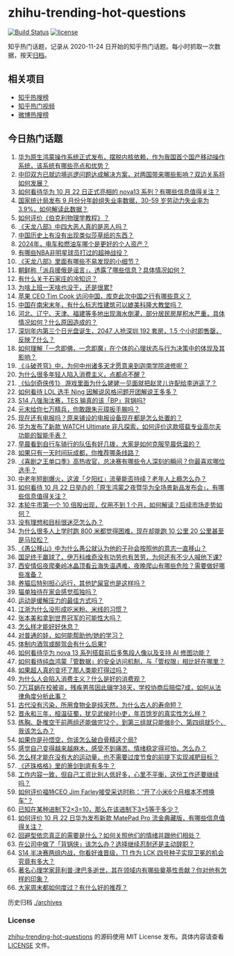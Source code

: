 # zhihu-trending-hot-questions

[![Build Status](https://github.com/justjavac/zhihu-trending-hot-questions/workflows/ci/badge.svg?branch=master)](https://github.com/justjavac/zhihu-trending-hot-questions/actions)
[![license](https://img.shields.io/github/license/justjavac/zhihu-trending-hot-questions)](https://github.com/justjavac/zhihu-trending-hot-questions/blob/master/LICENSE)

知乎热门话题，记录从 2020-11-24
日开始的知乎热门话题。每小时抓取一次数据，按天[归档](./archives)。

## 相关项目

- [知乎热搜榜](https://github.com/justjavac/zhihu-trending-top-search)
- [知乎热门视频](https://github.com/justjavac/zhihu-trending-hot-video)
- [微博热搜榜](https://github.com/justjavac/weibo-trending-hot-search)

## 今日热门话题

<!-- BEGIN -->
<!-- 最后更新时间 Wed Oct 23 2024 09:24:36 GMT+0800 (China Standard Time) -->

1. [华为原生鸿蒙操作系统正式发布，摆脱内核依赖，作为我国首个国产移动操作系统，该系统有哪些亮点和优势？](https://www.zhihu.com/question/1722700393)
1. [中印双方已就边境巡逻问题达成解决方案，对两国带来哪些影响？双边关系将如何发展？](https://www.zhihu.com/question/1689801463)
1. [如何看待华为 10 月 22 日正式亮相的 nova13 系列？有哪些信息值得关注？](https://www.zhihu.com/question/1723717320)
1. [国家统计局发布 9 月份分年龄组失业率数据，30-59 岁劳动力失业率为 3.9%，如何解读此数据？](https://www.zhihu.com/question/1670801180)
1. [如何评价《伯克利物理学教程》？](https://www.zhihu.com/question/24412818)
1. [《天龙八部》中四大恶人真的是恶人吗？](https://www.zhihu.com/question/1226064278)
1. [中国历史上有没有出现类似莎草纸的东西？](https://www.zhihu.com/question/1554029919)
1. [2024年，电车和燃油车哪个是更好的个人资产？](https://www.zhihu.com/question/1687121279)
1. [有哪些NBA非明星球员打过的超神战役？](https://www.zhihu.com/question/345196194)
1. [《天龙八部》里面有哪些不易发现的小细节？](https://www.zhihu.com/question/466652895)
1. [朝鲜称「派兵援俄是谣言」，透露了哪些信息？具体情况如何？](https://www.zhihu.com/question/1686269453)
1. [有什么关于石家庄的冷知识？](https://www.zhihu.com/question/54174810)
1. [为啥上班一天啥也没干，还是很累?](https://www.zhihu.com/question/666866493)
1. [苹果 CEO Tim Cook 访问中国，库克此次中国之行有哪些意义？](https://www.zhihu.com/question/1619840753)
1. [中国在南宋末年，有什么标志性建筑可以媲美科隆大教堂吗？](https://www.zhihu.com/question/705270532)
1. [河北、辽宁、天津、福建等多地出现海水倒灌，部分居民房屋积水严重，具体情况如何？什么原因造成的？](https://www.zhihu.com/question/1569066426)
1. [深圳年内第三个日光盘诞生，2047 人抢深圳 192 套房，1.5 个小时即售罄，反映了什么？](https://www.zhihu.com/question/1452647258)
1. [如何理解「一念即佛，一念即魔」在个体的心理状态与行为决策中的体现及其影响？](https://www.zhihu.com/question/1269391418)
1. [《斗破苍穹》中，为何中州诸多天才愿意来到迦南学院进修呢？](https://www.zhihu.com/question/551587042)
1. [为什么很多年轻人陷入消费主义，点都点不醒？](https://www.zhihu.com/question/452579557)
1. [《仙剑奇侠传1》 游戏里面为什么姥姥一见面就把赵灵儿许配给李逍遥了？](https://www.zhihu.com/question/291387541)
1. [如何看待 LOL 选手 Ning 因解说风格问题开团解说王多多？](https://www.zhihu.com/question/1582626559)
1. [S14 八强淘汰赛，TES 输真的该「BP」背锅吗?](https://www.zhihu.com/question/1656754823)
1. [元末给你七万精兵，你敢跟朱元璋扳手腕吗？](https://www.zhihu.com/question/962379166)
1. [现在还有电报吗？原来铺设的电报设备现在都是怎么处置的？](https://www.zhihu.com/question/21869804)
1. [华为发布了新款 WATCH Ultimate 非凡探索，如何评价这款搭载专业高尔夫功能的智能手表？](https://www.zhihu.com/question/1668328910)
1. [早晨看到自行车骑行的队伍有好几拨，大家是如何克服早晨低温的？](https://www.zhihu.com/question/668026785)
1. [如果只有一天时间玩成都，你推荐哪条线路？](https://www.zhihu.com/question/613848311)
1. [《喜剧之王单口季》高热收官，总决赛有哪些令人深刻的瞬间？你最喜欢哪位选手？](https://www.zhihu.com/question/1552296089)
1. [中老年短剧爆火，这波「夕阳红」流量能否持续？老年人上瘾怎么办？](https://www.zhihu.com/question/1064427133)
1. [如何看待 10 月 22 日举办的「原生鸿蒙之夜暨华为全场景新品发布会」，有哪些信息值得关注？](https://www.zhihu.com/question/1719725295)
1. [本轮牛市第一个 10 倍股出现，仅用不到 1 个月，如何解读？后续市场走势如何？](https://www.zhihu.com/question/1655581025)
1. [没有理想和目标很迷茫怎么办？](https://www.zhihu.com/question/665649364)
1. [为什么很多人上学时跑 800 米都觉得困难，现在却能跑 10 公里 20 公里甚至是马拉松​？](https://www.zhihu.com/question/665793098)
1. [《愚公移山》中为什么愚公就认为他的子孙会按照他的意志一直移山？](https://www.zhihu.com/question/375947732)
1. [国足终于赢球了，伊万科维奇没有功劳也有苦劳，为何还有不少人喊他下课?](https://www.zhihu.com/question/981408575)
1. [西安情侣夜爬秦岭冰晶顶看云海失温遇难，夜晚爬山有哪些危险？需要做好哪些准备？](https://www.zhihu.com/question/1572793145)
1. [养猫后特别担心远行，其他铲屎官也是这样吗？](https://www.zhihu.com/question/983420184)
1. [猫单独待在家会感觉孤独吗？](https://www.zhihu.com/question/1503611840)
1. [运动是缓解压力的最佳方式吗？](https://www.zhihu.com/question/1039657409)
1. [江浙为什么没形成吃米粉、米线的习惯？](https://www.zhihu.com/question/315015273)
1. [张本美和拿到世界冠军的可能性大吗？](https://www.zhihu.com/question/664800272)
1. [怎么样才能好好休息？](https://www.zhihu.com/question/1323438006)
1. [对普通的娃，如何能帮助他/她的学习？](https://www.zhihu.com/question/1623727935)
1. [体制内酒驾或醉驾会有什么后果?](https://www.zhihu.com/question/657785817)
1. [如何看待华为 nova 13 系列搭载前后多焦段人像以及支持 AI 修图功能？](https://www.zhihu.com/question/1663398633)
1. [如何看待纯血鸿蒙「管数据」的安全访问机制，与「管权限」相比好在哪里？](https://www.zhihu.com/question/1709395528)
1. [如果超人真的变坏了那人类能打得过吗？](https://www.zhihu.com/question/57445992)
1. [为什么人会陷入消费主义？什么是好的消费观？](https://www.zhihu.com/question/1555233324)
1. [7万耳蜗在校被盗，残疾男孩因此辍学38天，学校协商后赔偿7成，如何从法律角度分析此事？](https://www.zhihu.com/question/1564125892)
1. [古代没有污染，所用食物全是纯天然，为什么古人的寿命短？](https://www.zhihu.com/question/501456435)
1. [晋永和三年，桓温征蜀，犹见武侯时小吏，年百馀岁的真实性怎么样？](https://www.zhihu.com/question/327929320)
1. [练胸、卧推空干前两组还能做完12个，到第三组就只能做8个，第四组就5个，我该怎么办？](https://www.zhihu.com/question/1025290946)
1. [如果你是孙悟空，你该怎么破白骨精这个局?](https://www.zhihu.com/question/832976993)
1. [感觉自己变得越来越麻木，感受不到痛苦、情绪稳定得可怕，怎么办？](https://www.zhihu.com/question/1097787457)
1. [怎么样才能在没有大的运动量，也不需要过度节食的前提下实现减肥目标？](https://www.zhihu.com/question/1207163573)
1. [《还珠格格》里的箫剑到底有多牛？](https://www.zhihu.com/question/274124884)
1. [工作内容一致，但自己工资比别人低好多，心里不平衡，这份工作还要继续吗？](https://www.zhihu.com/question/1414954432)
1. [如何评价福特CEO Jim Farley接受采访时称：“开了小米6个月根本不想换车”？](https://www.zhihu.com/question/1685650373)
1. [已知在某种进制下2×3=10，那么在该进制下3×5等于多少？](https://www.zhihu.com/question/351040018)
1. [如何评价 10 月 22 日华为发布新款 MatePad Pro 流金典藏版，有哪些信息值得关注？](https://www.zhihu.com/question/1663980471)
1. [回避型依恋真正的需要是什么？如何关照他们的情绪并跟他们相处？](https://www.zhihu.com/question/671400718)
1. [在公司中做了「背锅侠」该怎么办？选择继续忍耐还是主动辞职？](https://www.zhihu.com/question/852869784)
1. [S14 半决赛两组内战，你看好谁晋级，T1 作为 LCK 四号种子实现卫冕的机会究竟有多大？](https://www.zhihu.com/question/1560059625)
1. [著名心理学家菲利普·津巴多逝世，其在领域内有哪些奠基性贡献？你对他有怎样的印象？](https://www.zhihu.com/question/1261949441)
1. [大家周末都如何度过？有什么好的推荐？](https://www.zhihu.com/question/666061785)

<!-- END -->

历史归档 [./archives](./archives)

### License

[zhihu-trending-hot-questions](https://github.com/justjavac/zhihu-trending-hot-questions)
的源码使用 MIT License 发布。具体内容请查看 [LICENSE](./LICENSE) 文件。
